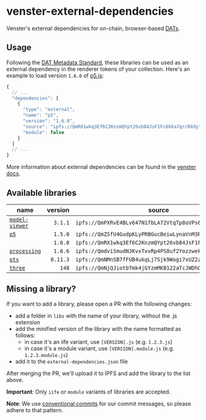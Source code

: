 # venster-external-dependencies

Venster's external dependencies for on-chain, browser-based [DATs](https://docs.venster.art/dats.html).

## Usage

Following the [DAT Metadata Standard](https://docs.venster.art/dat-metadata-standard.html), these libraries can be used as an external dependency in the renderer tokens of your collection. Here's an example to load version `1.6.0` of [p5.js](https://p5js.org/):

```js
{
  // ...
  "dependencies": [
    {
      "type": "external",
      "name": "p5",
      "version": "1.6.0",
      "source": "ipfs://QmRX1wkq3Ef6C2KnzmQYpt26vb84JsF1Fc6k6a7qrcRXdy",
      "module": false
    }
  ]
  // ...
}
```

More information about external dependencies can be found in the [venster docs](https://docs.venster.art/dat-metadata-standard/specification.html#_2-d-external-dependencies).

## Available libraries

| name                                                           |  version | source                                                  |  module |
| -------------------------------------------------------------- | -------: | ------------------------------------------------------- | ------: |
| [`model-viewer`](https://github.com/google/model-viewer)       |  `3.1.1` | `ipfs://QmPXRvE4BLv647N1fbLA72VtqTp8oVPs6rGnCLFSs4VyUv` |  `true` |
| [`p5`](https://github.com/processing/p5.js)                    |  `1.5.0` | `ipfs://QmZSfU4GudpKLyPRBGucBeiwLynaVnM3PBLHZDnFhhLePg` | `false` |
|                                                                |  `1.6.0` | `ipfs://QmRX1wkq3Ef6C2KnzmQYpt26vb84JsF1Fc6k6a7qrcRXdy` | `false` |
| [`processing`](https://github.com/processing-js/processing-js) |  `1.6.6` | `ipfs://QmdviSmudNJKvxTxvRp4PS8uf2Yozzwekjq6UPJS37u6pK` | `false` |
| [`pts`](https://github.com/williamngan/pts)                    | `0.11.3` | `ipfs://QmNMnSB7fFUB4ukqLj7Sjk9Wogi7xUZ2zEo4YF2hyzYyUk` | `false` |
| [`three`](https://github.com/mrdoob/three.js/)                 |    `148` | `ipfs://QmNjQJiotbTmk4jGYzmMKB122aTcJWDhQ7jb17ups2K6FD` |  `true` |

## Missing a library?

If you want to add a library, please open a PR with the following changes:

- add a folder in `libs` with the name of your library, without the .js extension
- add the minified version of the library with the name formatted as follows:
  - in case it's an iife variant, use `[VERSION].js` (e.g. `1.2.3.js`)
  - in case it's a module variant, use `[VERSION].module.js` (e.g. `1.2.3.module.js`)
- add it to the `external-dependencies.json` file

After merging the PR, we'll upload it to IPFS and add the library to the list above.

**Important**: Only `iife` or `module` variants of libraries are accepted.

**Note**: We use [conventional commits](https://www.conventionalcommits.org/en/v1.0.0/) for our commit messages, so please adhere to that pattern.
